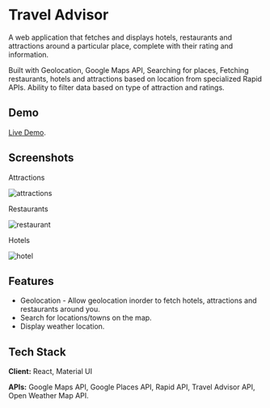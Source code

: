 
# Travel Advisor

A web application that fetches and displays hotels, restaurants and attractions around a particular place, complete with their rating and information. 

Built with Geolocation, Google Maps API, Searching for places, Fetching restaurants, hotels and attractions based on location from specialized Rapid APIs. Ability to filter data based on type of attraction and ratings.


## Demo

[Live Demo](https://travel-advisor-jo.netlify.app/).
## Screenshots

Attractions

![attractions](https://user-images.githubusercontent.com/49208270/172132356-82b48693-dc31-435d-b5db-b7b120403f80.png)

Restaurants

![restaurant](https://user-images.githubusercontent.com/49208270/172132537-e3d7e2af-dd72-418a-9a4b-5515b1651605.png)

Hotels

![hotel](https://user-images.githubusercontent.com/49208270/172132612-8afa93f2-1397-49dc-8298-95d756999eda.png)


## Features

- Geolocation - Allow geolocation inorder to fetch hotels, attractions and restaurants around you.
- Search for locations/towns on the map.
- Display weather location. 


## Tech Stack

**Client:** React, Material UI

**APIs:** Google Maps API, Google Places API, Rapid API, Travel Advisor API, Open Weather Map API.

